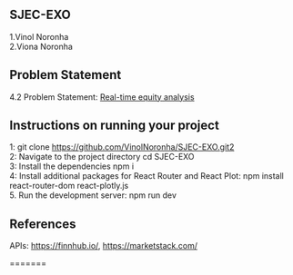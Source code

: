 ## SJEC-EXO
1.Vinol Noronha 
<br/>
2.Viona Noronha

## Problem Statement
4.2 Problem Statement: <u> Real-time equity analysis</u>

## Instructions on running your project
1: git clone https://github.com/VinolNoronha/SJEC-EXO.git2
<br/>
2: Navigate to the project directory cd SJEC-EXO
<br/>
3: Install the dependencies npm i
<br/>
4: Install additional packages for React Router and React Plot:  npm install react-router-dom react-plotly.js
<br/>
5. Run the development server: npm run dev


## References
APIs: https://finnhub.io/, https://marketstack.com/

=======

